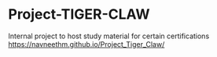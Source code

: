 # Project-TIGER-CLAW
Internal project to host study material for certain certifications
https://navneethm.github.io/Project_Tiger_Claw/
